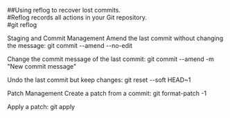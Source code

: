 ##Using reflog to recover lost commits. <br/>
#Reflog records all actions in your Git repository.<br/>
#git reflog<br/>

Staging and Commit Management
Amend the last commit without changing the message: git commit --amend --no-edit

Change the commit message of the last commit: git commit --amend -m "New commit message"

Undo the last commit but keep changes: git reset --soft HEAD~1


Patch Management
Create a patch from a commit:
git format-patch -1 <commit-hash>

Apply a patch:
git apply <patch-file>
